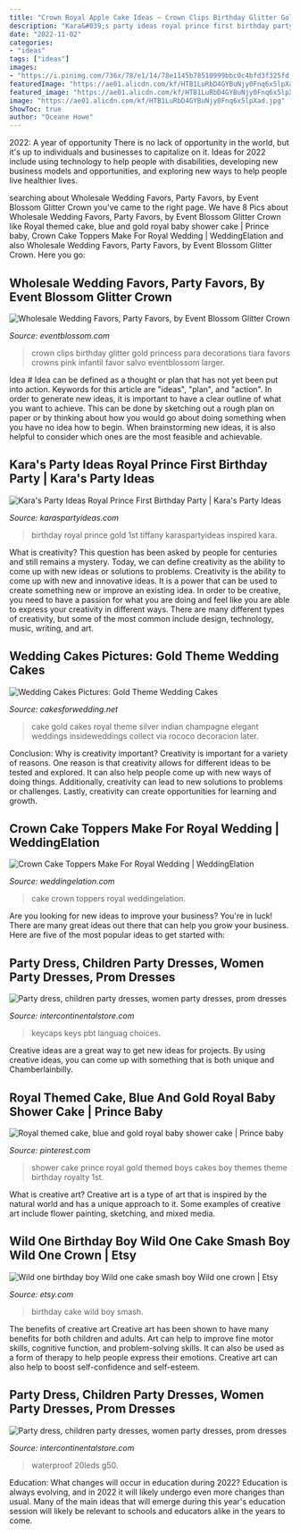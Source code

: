 ```yaml
---
title: "Crown Royal Apple Cake Ideas ~ Crown Clips Birthday Glitter Gold Princess Para Decorations Tiara Favors Crowns Pink Infantil Favor Salvo Eventblossom Larger"
description: "Kara&#039;s party ideas royal prince first birthday party"
date: "2022-11-02"
categories:
- "ideas"
tags: ["ideas"]
images:
- "https://i.pinimg.com/736x/78/e1/14/78e1145b78510999bbc0c4bfd3f325fd.jpg"
featuredImage: "https://ae01.alicdn.com/kf/HTB1LuRbD4GYBuNjy0Fnq6x5lpXad.jpg"
featured_image: "https://ae01.alicdn.com/kf/HTB1LuRbD4GYBuNjy0Fnq6x5lpXad.jpg"
image: "https://ae01.alicdn.com/kf/HTB1LuRbD4GYBuNjy0Fnq6x5lpXad.jpg"
ShowToc: true
author: "Oceane Howe"
---
```



2022: A year of opportunity
There is no lack of opportunity in the world, but it's up to individuals and businesses to capitalize on it. Ideas for 2022 include using technology to help people with disabilities, developing new business models and opportunities, and exploring new ways to help people live healthier lives.

	

		
searching about Wholesale Wedding Favors, Party Favors, by Event Blossom Glitter Crown you've came to the right page. We have 8 Pics about Wholesale Wedding Favors, Party Favors, by Event Blossom Glitter Crown like Royal themed cake, blue and gold royal baby shower cake | Prince baby, Crown Cake Toppers Make For Royal Wedding | WeddingElation and also Wholesale Wedding Favors, Party Favors, by Event Blossom Glitter Crown. Here you go:
		
    
## Wholesale Wedding Favors, Party Favors, By Event Blossom Glitter Crown

<img loading=lazy src="http://www.eventblossom.com/mm5/graphics/00000001/EB3088_large1.jpg" onerror="this.onerror=null;this.src='https://tse3.mm.bing.net/th?id=OIP.KaUF0D0_qIqb8oxe3q6L_wHaFi&amp;pid=15.1';" alt="Wholesale Wedding Favors, Party Favors, by Event Blossom Glitter Crown">

_Source: eventblossom.com_

>crown clips birthday glitter gold princess para decorations tiara favors crowns pink infantil favor salvo eventblossom larger. 

	

Idea #
Idea can be defined as a thought or plan that has not yet been put into action. Keywords for this article are "ideas", "plan", and "action". In order to generate new ideas, it is important to have a clear outline of what you want to achieve. This can be done by sketching out a rough plan on paper or by thinking about how you would go about doing something when you have no idea how to begin. When brainstorming new ideas, it is also helpful to consider which ones are the most feasible and achievable.

    
## Kara&#039;s Party Ideas Royal Prince First Birthday Party | Kara&#039;s Party Ideas

<img loading=lazy src="https://karaspartyideas.com/wp-content/uploads/2017/04/Royal-Prince-First-Birthday-Party-via-Karas-Party-Ideas-KarasPartyIdeas.com8_.jpg" onerror="this.onerror=null;this.src='https://tse3.mm.bing.net/th?id=OIP.-JgH5Lkry2NXAi9zhhrJRgHaLq&amp;pid=15.1';" alt="Kara&#039;s Party Ideas Royal Prince First Birthday Party | Kara&#039;s Party Ideas">

_Source: karaspartyideas.com_

>birthday royal prince gold 1st tiffany karaspartyideas inspired kara. 

	

What is creativity? This question has been asked by people for centuries and still remains a mystery. Today, we can define creativity as the ability to come up with new ideas or solutions to problems.
Creativity is the ability to come up with new and innovative ideas. It is a power that can be used to create something new or improve an existing idea. In order to be creative, you need to have a passion for what you are doing and feel like you are able to express your creativity in different ways. There are many different types of creativity, but some of the most common include design, technology, music, writing, and art.

    
## Wedding Cakes Pictures: Gold Theme Wedding Cakes

<img loading=lazy src="http://3.bp.blogspot.com/-LzLXGFcScQc/T8gj7xViakI/AAAAAAAAG7k/QyI_VGfkmNI/s1600/gold-silver-wedding-cake.jpg" onerror="this.onerror=null;this.src='https://tse1.mm.bing.net/th?id=OIP.pS2V0S6sP5DWnmVw6ICxXgHaLH&amp;pid=15.1';" alt="Wedding Cakes Pictures: Gold Theme Wedding Cakes">

_Source: cakesforwedding.net_

>cake gold cakes royal theme silver indian champagne elegant weddings insideweddings collect via rococo decoracion later. 

	

Conclusion: Why is creativity important?
Creativity is important for a variety of reasons. One reason is that creativity allows for different ideas to be tested and explored. It can also help people come up with new ways of doing things. Additionally, creativity can lead to new solutions to problems or challenges. Lastly, creativity can create opportunities for learning and growth.

    
## Crown Cake Toppers Make For Royal Wedding | WeddingElation

<img loading=lazy src="https://www.weddingelation.com/wp-content/uploads/2016/05/crowned-black-cake.jpg" onerror="this.onerror=null;this.src='https://tse1.mm.bing.net/th?id=OIP.87aVgBHORwy1MVGhwlmEGAHaLJ&amp;pid=15.1';" alt="Crown Cake Toppers Make For Royal Wedding | WeddingElation">

_Source: weddingelation.com_

>cake crown toppers royal weddingelation. 

	

Are you looking for new ideas to improve your business? You're in luck! There are many great ideas out there that can help you grow your business. Here are five of the most popular ideas to get started with:

    
## Party Dress, Children Party Dresses, Women Party Dresses, Prom Dresses

<img loading=lazy src="https://ae01.alicdn.com/kf/HTB18ocNAkKWBuNjy1zjq6AOypXaI.jpg" onerror="this.onerror=null;this.src='https://tse1.mm.bing.net/th?id=OIP.eyM4MFA0kuXQ0AIl06V1DwHaIR&amp;pid=15.1';" alt="Party dress, children party dresses, women party dresses, prom dresses">

_Source: intercontinentalstore.com_

>keycaps keys pbt languag choices. 

	

Creative ideas are a great way to get new ideas for projects. By using creative ideas, you can come up with something that is both unique and Chamberlainbilly.

    
## Royal Themed Cake, Blue And Gold Royal Baby Shower Cake | Prince Baby

<img loading=lazy src="https://i.pinimg.com/736x/78/e1/14/78e1145b78510999bbc0c4bfd3f325fd.jpg" onerror="this.onerror=null;this.src='https://tse3.mm.bing.net/th?id=OIP.vX2-PSAoz0UDtl3vscaxggHaIs&amp;pid=15.1';" alt="Royal themed cake, blue and gold royal baby shower cake | Prince baby">

_Source: pinterest.com_

>shower cake prince royal gold themed boys cakes boy themes theme birthday royalty 1st. 

	

What is creative art?
Creative art is a type of art that is inspired by the natural world and has a unique approach to it. Some examples of creative art include flower painting, sketching, and mixed media.

    
## Wild One Birthday Boy Wild One Cake Smash Boy Wild One Crown | Etsy

<img loading=lazy src="https://i.etsystatic.com/14912638/r/il/dd11ad/1824790960/il_794xN.1824790960_5evv.jpg" onerror="this.onerror=null;this.src='https://tse2.mm.bing.net/th?id=OIP.QSVQ_yjSX6TTVYnHzP8-GwHaHa&amp;pid=15.1';" alt="Wild one birthday boy Wild one cake smash boy Wild one crown | Etsy">

_Source: etsy.com_

>birthday cake wild boy smash. 

	

The benefits of creative art
Creative art has been shown to have many benefits for both children and adults. Art can help to improve fine motor skills, cognitive function, and problem-solving skills. It can also be used as a form of therapy to help people express their emotions. Creative art can also help to boost self-confidence and self-esteem.

    
## Party Dress, Children Party Dresses, Women Party Dresses, Prom Dresses

<img loading=lazy src="https://ae01.alicdn.com/kf/HTB1LuRbD4GYBuNjy0Fnq6x5lpXad.jpg" onerror="this.onerror=null;this.src='https://tse2.mm.bing.net/th?id=OIP.qN7lMQnXqyMg-tebUlLyqQHaE8&amp;pid=15.1';" alt="Party dress, children party dresses, women party dresses, prom dresses">

_Source: intercontinentalstore.com_

>waterproof 20leds g50. 

	

Education: What changes will occur in education during 2022?
Education is always evolving, and in 2022 it will likely undergo even more changes than usual. Many of the main ideas that will emerge during this year's education session will likely be relevant to schools and educators alike in the years to come.

